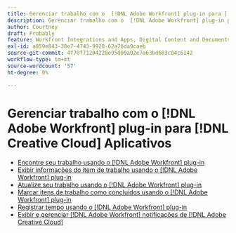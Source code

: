```yaml
---
title: Gerenciar trabalho com o  [!DNL Adobe Workfront] plug-in para [!DNL Creative Cloud] Aplicativos
description: Gerenciar trabalho com o  [!DNL Adobe Workfront] plug-in para [!DNL Creative Cloud] Aplicativos
author: Courtney
draft: Probably
feature: Workfront Integrations and Apps, Digital Content and Documents
exl-id: a859e843-38e7-4743-9920-62a76da9caeb
source-git-commit: 4f70f71294228e95d09a02e7a63bd683c04c6142
workflow-type: tm+mt
source-wordcount: '57'
ht-degree: 0%

---
```


# Gerenciar trabalho com o  [!DNL Adobe Workfront] plug-in para [!DNL Creative Cloud] Aplicativos

* [Encontre seu trabalho usando o [!DNL Adobe Workfront] plug-in](/help/quicksilver/workfront-integrations-and-apps/adobe-workfront-for-creative-cloud/wf-cc-find-work.md)
* [Exibir informações do item de trabalho usando o [!DNL Adobe Workfront] plug-in](/help/quicksilver/workfront-integrations-and-apps/adobe-workfront-for-creative-cloud/wf-cc-view-work-info.md)
* [Atualize seu trabalho usando o [!DNL Adobe Workfront] plug-in](/help/quicksilver/workfront-integrations-and-apps/adobe-workfront-for-creative-cloud/wf-cc-update.md)
* [Marcar itens de trabalho como concluídos usando o [!DNL Adobe Workfront] plug-in](/help/quicksilver/workfront-integrations-and-apps/adobe-workfront-for-creative-cloud/wf-cc-complete.md)
* [Registrar tempo usando o [!DNL Adobe Workfront] plug-in](/help/quicksilver/workfront-integrations-and-apps/adobe-workfront-for-creative-cloud/wf-cc-log-time.md)
* [Exibir e gerenciar [!DNL Adobe Workfront] notificações de [!DNL Adobe Creative Cloud]](/help/quicksilver/workfront-integrations-and-apps/adobe-workfront-for-creative-cloud/wf-cc-notifications.md)
